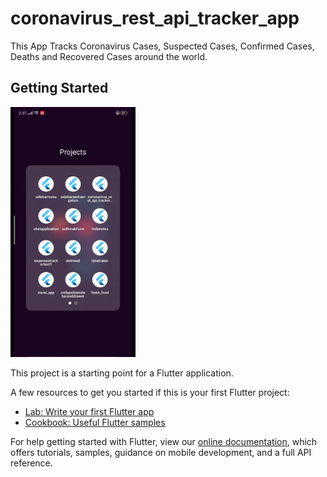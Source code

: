 # coronavirus_rest_api_tracker_app

This App Tracks Coronavirus Cases, Suspected Cases, Confirmed Cases, Deaths and Recovered Cases around the world.

## Getting Started

<img src="GIF/COVID_19_GIF.gif" width="200">

This project is a starting point for a Flutter application.

A few resources to get you started if this is your first Flutter project:

- [Lab: Write your first Flutter app](https://flutter.dev/docs/get-started/codelab)
- [Cookbook: Useful Flutter samples](https://flutter.dev/docs/cookbook)

For help getting started with Flutter, view our
[online documentation](https://flutter.dev/docs), which offers tutorials,
samples, guidance on mobile development, and a full API reference.
